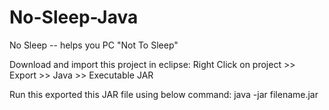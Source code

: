 # No-Sleep-Java

No Sleep -- helps you PC "Not To Sleep"

Download and import this project in eclipse: Right Click on project >> Export >>  Java >>  Executable JAR

Run this exported this JAR file using below command:
java -jar filename.jar
